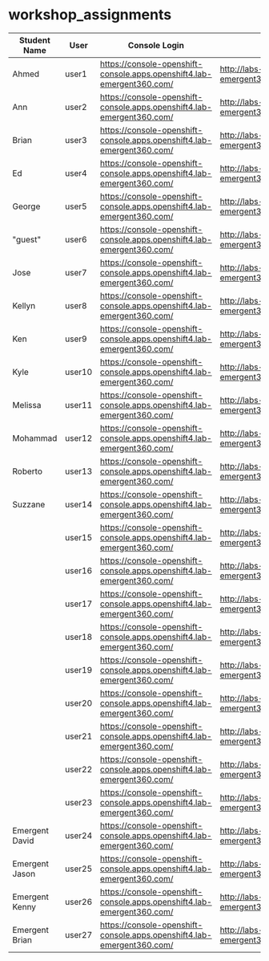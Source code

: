 # workshop_assignments
Student Name | User | Console Login | Lab Instructions
------------ | ---------------| ---------- | -------------
 |Ahmed| user1 | https://console-openshift-console.apps.openshift4.lab-emergent360.com/ | http://labs-emergent360.com/workshops/openshift_4_101/
 |Ann| user2 | https://console-openshift-console.apps.openshift4.lab-emergent360.com/ | http://labs-emergent360.com/workshops/openshift_4_101/
 |Brian| user3 | https://console-openshift-console.apps.openshift4.lab-emergent360.com/ | http://labs-emergent360.com/workshops/openshift_4_101/
 |Ed|user4 | https://console-openshift-console.apps.openshift4.lab-emergent360.com/ | http://labs-emergent360.com/workshops/openshift_4_101/
 |George| user5 | https://console-openshift-console.apps.openshift4.lab-emergent360.com/ | http://labs-emergent360.com/workshops/openshift_4_101/
 |"guest"| user6 | https://console-openshift-console.apps.openshift4.lab-emergent360.com/ | http://labs-emergent360.com/workshops/openshift_4_101/
 |Jose| user7 | https://console-openshift-console.apps.openshift4.lab-emergent360.com/ | http://labs-emergent360.com/workshops/openshift_4_101/
 |Kellyn| user8 | https://console-openshift-console.apps.openshift4.lab-emergent360.com/ | http://labs-emergent360.com/workshops/openshift_4_101/
 |Ken| user9 | https://console-openshift-console.apps.openshift4.lab-emergent360.com/ | http://labs-emergent360.com/workshops/openshift_4_101/
 |Kyle| user10 | https://console-openshift-console.apps.openshift4.lab-emergent360.com/ | http://labs-emergent360.com/workshops/openshift_4_101/
 |Melissa| user11 | https://console-openshift-console.apps.openshift4.lab-emergent360.com/ | http://labs-emergent360.com/workshops/openshift_4_101/
 |Mohammad| user12 | https://console-openshift-console.apps.openshift4.lab-emergent360.com/ | http://labs-emergent360.com/workshops/openshift_4_101/
 |Roberto| user13 | https://console-openshift-console.apps.openshift4.lab-emergent360.com/ | http://labs-emergent360.com/workshops/openshift_4_101/
 |Suzzane| user14 | https://console-openshift-console.apps.openshift4.lab-emergent360.com/ | http://labs-emergent360.com/workshops/openshift_4_101/
 || user15 | https://console-openshift-console.apps.openshift4.lab-emergent360.com/ | http://labs-emergent360.com/workshops/openshift_4_101/
 || user16 | https://console-openshift-console.apps.openshift4.lab-emergent360.com/ | http://labs-emergent360.com/workshops/openshift_4_101/
 || user17 | https://console-openshift-console.apps.openshift4.lab-emergent360.com/ | http://labs-emergent360.com/workshops/openshift_4_101/
 || user18 | https://console-openshift-console.apps.openshift4.lab-emergent360.com/ | http://labs-emergent360.com/workshops/openshift_4_101/
 || user19 | https://console-openshift-console.apps.openshift4.lab-emergent360.com/ | http://labs-emergent360.com/workshops/openshift_4_101/
 || user20 | https://console-openshift-console.apps.openshift4.lab-emergent360.com/ | http://labs-emergent360.com/workshops/openshift_4_101/
 || user21 | https://console-openshift-console.apps.openshift4.lab-emergent360.com/ | http://labs-emergent360.com/workshops/openshift_4_101/
 || user22 | https://console-openshift-console.apps.openshift4.lab-emergent360.com/ | http://labs-emergent360.com/workshops/openshift_4_101/
 || user23 | https://console-openshift-console.apps.openshift4.lab-emergent360.com/ | http://labs-emergent360.com/workshops/openshift_4_101/
 |Emergent David| user24 | https://console-openshift-console.apps.openshift4.lab-emergent360.com/ | http://labs-emergent360.com/workshops/openshift_4_101/
 |Emergent Jason| user25 | https://console-openshift-console.apps.openshift4.lab-emergent360.com/ | http://labs-emergent360.com/workshops/openshift_4_101/
 |Emergent Kenny| user26 | https://console-openshift-console.apps.openshift4.lab-emergent360.com/ | http://labs-emergent360.com/workshops/openshift_4_101/
 |Emergent Brian| user27 | https://console-openshift-console.apps.openshift4.lab-emergent360.com/ | http://labs-emergent360.com/workshops/openshift_4_101/
